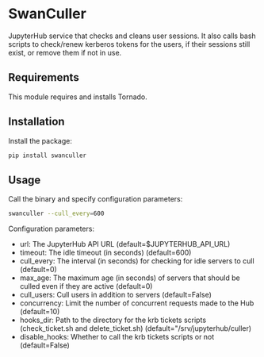# SwanCuller

JupyterHub service that checks and cleans user sessions.
It also calls bash scripts to check/renew kerberos tokens for the users, if their sessions still exist, or remove them if not in use.

## Requirements

This module requires and installs Tornado.

## Installation

Install the package:

```bash
pip install swanculler
```

## Usage

Call the binary and specify configuration parameters:
```bash
swanculler --cull_every=600
```

Configuration parameters:
* url: The JupyterHub API URL (default=$JUPYTERHUB_API_URL)
* timeout: The idle timeout (in seconds) (default=600)
* cull_every: The interval (in seconds) for checking for idle servers to cull (default=0)
* max_age: The maximum age (in seconds) of servers that should be culled even if they are active (default=0)
* cull_users: Cull users in addition to servers (default=False)
* concurrency: Limit the number of concurrent requests made to the Hub (default=10)
* hooks_dir: Path to the directory for the krb tickets scripts (check_ticket.sh and delete_ticket.sh) (default="/srv/jupyterhub/culler)
* disable_hooks: Whether to  call the krb tickets scripts or not (default=False)
